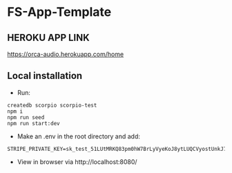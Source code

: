 # FS-App-Template

## HEROKU APP LINK

https://orca-audio.herokuapp.com/home

## Local installation

- Run:

```
createdb scorpio scorpio-test
npm i
npm run seed
npm run start:dev
```

- Make an .env in the root directory and add:

```
STRIPE_PRIVATE_KEY=sk_test_51LUtMRKQ83pm0hW7BrLyVyeKoJ8ytLUQCVyostUnkJ7nGQgvifaja6iRZ7ALI37OMcoqp47DM9A4TJjl1rYI8quM00Ud3vKJHv
```

- View in browser via http://localhost:8080/
